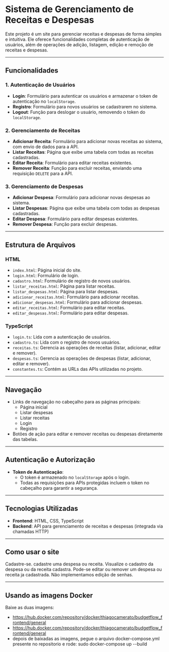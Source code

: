 # Sistema de Gerenciamento de Receitas e Despesas

Este projeto é um site para gerenciar receitas e despesas de forma simples e intuitiva. Ele oferece funcionalidades completas de autenticação de usuários, além de operações de adição, listagem, edição e remoção de receitas e despesas.

---

## Funcionalidades

### 1. Autenticação de Usuários
- **Login**: Formulário para autenticar os usuários e armazenar o token de autenticação no `localStorage`.
- **Registro**: Formulário para novos usuários se cadastrarem no sistema.
- **Logout**: Função para deslogar o usuário, removendo o token do `localStorage`.

### 2. Gerenciamento de Receitas
- **Adicionar Receita**: Formulário para adicionar novas receitas ao sistema, com envio de dados para a API.
- **Listar Receitas**: Página que exibe uma tabela com todas as receitas cadastradas.
- **Editar Receita**: Formulário para editar receitas existentes.
- **Remover Receita**: Função para excluir receitas, enviando uma requisição `DELETE` para a API.

### 3. Gerenciamento de Despesas
- **Adicionar Despesa**: Formulário para adicionar novas despesas ao sistema.
- **Listar Despesas**: Página que exibe uma tabela com todas as despesas cadastradas.
- **Editar Despesa**: Formulário para editar despesas existentes.
- **Remover Despesa**: Função para excluir despesas.

---

## Estrutura de Arquivos

### **HTML**
- `index.html`: Página inicial do site.
- `login.html`: Formulário de login.
- `cadastro.html`: Formulário de registro de novos usuários.
- `listar_receitas.html`: Página para listar receitas.
- `listar_despesas.html`: Página para listar despesas.
- `adicionar_receitas.html`: Formulário para adicionar receitas.
- `adicionar_despesas.html`: Formulário para adicionar despesas.
- `editar_receitas.html`: Formulário para editar receitas.
- `editar_despesas.html`: Formulário para editar despesas.

### **TypeScript**
- `login.ts`: Lida com a autenticação de usuários.
- `cadastro.ts`: Lida com o registro de novos usuários.
- `receitas.ts`: Gerencia as operações de receitas (listar, adicionar, editar e remover).
- `despesas.ts`: Gerencia as operações de despesas (listar, adicionar, editar e remover).
- `constantes.ts`: Contém as URLs das APIs utilizadas no projeto.

---

## Navegação

- Links de navegação no cabeçalho para as páginas principais: 
  - Página inicial
  - Listar despesas
  - Listar receitas
  - Login
  - Registro
- Botões de ação para editar e remover receitas ou despesas diretamente das tabelas.

---

## Autenticação e Autorização

- **Token de Autenticação**: 
  - O token é armazenado no `localStorage` após o login.
  - Todas as requisições para APIs protegidas incluem o token no cabeçalho para garantir a segurança.

---

## Tecnologias Utilizadas

- **Frontend**: HTML, CSS, TypeScript
- **Backend**: API para gerenciamento de receitas e despesas (integrada via chamadas HTTP)

---

## Como usar o site
Cadastre-se.
cadastre uma despesa ou receita.
Visualize o cadastro da despesa ou da receita cadastra.
Pode-se editar ou remover um despesa ou receita ja cadastrada.
Não implementamos edição de senhas.

---
## Usando as imagens Docker

Baixe as duas imagens:
- https://hub.docker.com/repository/docker/thiagocamerato/budgetflow_frontend/general
- https://hub.docker.com/repository/docker/thiagocamerato/budgetflow_frontend/general
- depois de baixadas as imagens, pegue o arquivo docker-compose.yml presente no repositorio e rode:  sudo docker-compose up --build
